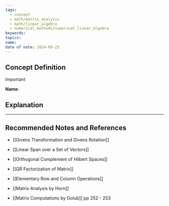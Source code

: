 ```yaml
---
tags:
  - concept
  - math/matrix_analysis
  - math/linear_algebra
  - numerical_methods/numerical_linear_algebra
keywords: 
topics: 
name: 
date of note: 2024-09-25
---
```


## Concept Definition

>[!important]
>**Name**: 



## Explanation





-----------
##  Recommended Notes and References


- [[Givens Transformation and Givens Rotation]]


- [[Linear Span over a Set of Vectors]]
- [[Orthogonal Complement of Hilbert Spaces]]
- [[QR Factorization of Matrix]]


- [[Elementary Row and Column Operations]]

- [[Matrix Analysis by Horn]]
- [[Matrix Computations by Golub]] pp 252 - 253